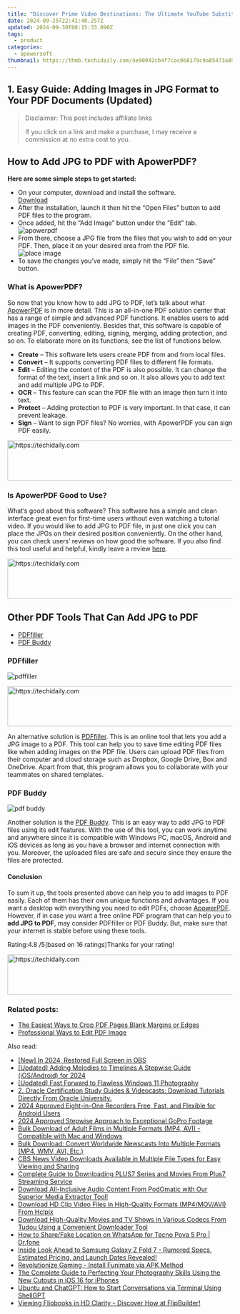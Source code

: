 ```yaml
---
title: "Discover Prime Video Destinations: The Ultimate YouTube Substitutes"
date: 2024-09-25T22:41:40.257Z
updated: 2024-09-30T08:15:33.090Z
tags:
  - product
categories:
  - apowersoft
thumbnail: https://thmb.techidaily.com/4e90942cb4f7cac0b8179c9a85473a893720905506787f6d97b44b698d179a25.jpg
---
```


## 1. Easy Guide: Adding Images in JPG Format to Your PDF Documents (Updated)

>  Disclaimer: This post includes affiliate links
>
>  If you click on a link and make a purchase, I may receive a commission at no extra cost to you.
>

## How to Add JPG to PDF with ApowerPDF?

**Here are some simple steps to get started:**

* On your computer, download and install the software.  
[Download](https://tools.techidaily.com/apowersoft/products/)
* After the installation, launch it then hit the “Open Files” button to add PDF files to the program.
* Once added, hit the “Add Image” button under the “Edit” tab.  
![apowerpdf](https://www.apowersoft.com//webusupload.aoscdn.com/apowercom/wp-content/uploads/2020/07/add-image.jpg.webp)
* From there, choose a JPG file from the files that you wish to add on your PDF. Then, place it on your desired area from the PDF file.  
![place image](https://www.apowersoft.com//webusupload.aoscdn.com/apowercom/wp-content/uploads/2020/07/place-jpg.jpg.webp)
* To save the changes you’ve made, simply hit the “File” then “Save” button.

### What is ApowerPDF?

So now that you know how to add JPG to PDF, let’s talk about what [ApowerPDF](https://tools.techidaily.com/apowersoft/apower-pdf/) is in more detail. This is an all-in-one PDF solution center that has a range of simple and advanced PDF functions. It enables users to add images in the PDF conveniently. Besides that, this software is capable of creating PDF, converting, editing, signing, merging, adding protection, and so on. To elaborate more on its functions, see the list of functions below.

* **Create** – This software lets users create PDF from and from local files.
* **Convert** – It supports converting PDF files to different file formats.
* **Edit**  – Editing the content of the PDF is also possible. It can change the format of the text, insert a link and so on. It also allows you to add text and add multiple JPG to PDF.
* **OCR** – This feature can scan the PDF file with an image then turn it into text.
* **Protect** – Adding protection to PDF is very important. In that case, it can prevent leakage.
* **Sign** – Want to sign PDF files? No worries, with ApowerPDF you can sign PDF easily.

<!-- affiliate ads begin -->
<a href="https://unicoeye.pxf.io/c/5597632/2134494/18498" target="_top" id="2134494">
  <img src="//a.impactradius-go.com/display-ad/18498-2134494" border="0" alt="https://techidaily.com" width="721" height="90"/>
</a>
<img height="0" width="0" src="https://unicoeye.pxf.io/i/5597632/2134494/18498" style="position:absolute;visibility:hidden;" border="0" />
<!-- affiliate ads end -->

### Is ApowerPDF Good to Use?

What’s good about this software? This software has a simple and clean interface great even for first-time users without even watching a tutorial video. If you would like to add JPG to PDF file, in just one click you can place the JPGs on their desired position conveniently. On the other hand, you can check users’ reviews on how good the software. If you also find this tool useful and helpful, kindly leave a review [here](https://www.g2crowd.com/products/apowerpdf/reviews).

<!-- affiliate ads begin -->
<a href="https://review-au.sjv.io/c/5597632/2098702/14409" target="_top" id="2098702">
  <img src="//a.impactradius-go.com/display-ad/14409-2098702" border="0" alt="https://techidaily.com" width="728" height="90"/>
</a>
<img height="0" width="0" src="https://review-au.sjv.io/i/5597632/2098702/14409" style="position:absolute;visibility:hidden;" border="0" />
<!-- affiliate ads end -->

## Other PDF Tools That Can Add JPG to PDF

* [PDFfiller](https://tools.techidaily.com/apowersoft/products/)
* [PDF Buddy](https://tools.techidaily.com/apowersoft/products/)

### PDFfiller

![pdffiller](https://www.apowersoft.com//webusupload.aoscdn.com/apowercom/wp-content/uploads/2020/07/add-image-pdffiller.jpg.webp)

<!-- affiliate ads begin -->
<a href="https://appsumo.8odi.net/c/5597632/2094419/7443" target="_top" id="2094419">
  <img src="//a.impactradius-go.com/display-ad/7443-2094419" border="0" alt="https://techidaily.com" width="728" height="90"/>
</a>
<img height="0" width="0" src="https://appsumo.8odi.net/i/5597632/2094419/7443" style="position:absolute;visibility:hidden;" border="0" />
<!-- affiliate ads end -->

An alternative solution is [PDFfiller](https://www.pdffiller.com/en/categories/add-image.htm). This is an online tool that lets you add a JPG image to a PDF. This tool can help you to save time editing PDF files like when adding images on the PDF file. Users can upload PDF files from their computer and cloud storage such as Dropbox, Google Drive, Box and OneDrive. Apart from that, this program allows you to collaborate with your teammates on shared templates.

### PDF Buddy

![pdf buddy](https://www.apowersoft.com//webusupload.aoscdn.com/apowercom/wp-content/uploads/2020/07/add-jpg-using-pdfbuddy.jpg.webp)

Another solution is the [PDF Buddy](https://www.pdfbuddy.com/how-to/add-image-to-pdf). This is an easy way to add JPG to PDF files using its edit features. With the use of this tool, you can work anytime and anywhere since it is compatible with Windows PC, macOS, Android and iOS devices as long as you have a browser and internet connection with you. Moreover, the uploaded files are safe and secure since they ensure the files are protected.

#### Conclusion

To sum it up, the tools presented above can help you to add images to PDF easily. Each of them has their own unique functions and advantages. If you want a desktop with everything you need to edit PDFs, choose [ApowerPDF](https://tools.techidaily.com/apowersoft/apower-pdf/). However, if in case you want a free online PDF program that can help you to **add JPG to PDF**, may consider PDFfiller or PDF Buddy. But, make sure that your internet is stable before using these tools.

Rating:4.8 /5(based on 16 ratings)Thanks for your rating!

<!-- affiliate ads begin -->
<a href="https://ephamedtechinc.pxf.io/c/5597632/2137213/26400" target="_top" id="2137213">
  <img src="//a.impactradius-go.com/display-ad/26400-2137213" border="0" alt="https://techidaily.com" width="728" height="90"/>
</a>
<img height="0" width="0" src="https://ephamedtechinc.pxf.io/i/5597632/2137213/26400" style="position:absolute;visibility:hidden;" border="0" />
<!-- affiliate ads end -->

### Related posts:

* [The Easiest Ways to Crop PDF Pages Blank Margins or Edges](https://tools.techidaily.com/apowersoft/apower-pdf/)
* [Professional Ways to Edit PDF Image](https://tools.techidaily.com/apowersoft/apower-pdf/)

<ins class="adsbygoogle"
     style="display:block"
     data-ad-format="autorelaxed"
     data-ad-client="ca-pub-7571918770474297"
     data-ad-slot="1223367746"></ins>

<ins class="adsbygoogle"
     style="display:block"
     data-ad-client="ca-pub-7571918770474297"
     data-ad-slot="8358498916"
     data-ad-format="auto"
     data-full-width-responsive="true"></ins>

<span class="atpl-alsoreadstyle">Also read:</span>
<div><ul>
<li><a href="https://screen-mirroring-recording.techidaily.com/new-in-2024-restored-full-screen-in-obs/"><u>[New] In 2024, Restored Full Screen in OBS</u></a></li>
<li><a href="https://facebook-clips.techidaily.com/updated-adding-melodies-to-timelines-a-stepwise-guide-iosandroid-for-2024/"><u>[Updated] Adding Melodies to Timelines A Stepwise Guide (iOS/Android) for 2024</u></a></li>
<li><a href="https://article-knowledge.techidaily.com/updated-fast-forward-to-flawless-windows-11-photography/"><u>[Updated] Fast Forward to Flawless Windows 11 Photography</u></a></li>
<li><a href="https://fox-search.techidaily.com/2-oracle-certification-study-guides-and-videocasts-download-tutorials-directly-from-oracle-university/"><u>2. Oracle Certification Study Guides & Videocasts: Download Tutorials Directly From Oracle University.</u></a></li>
<li><a href="https://desktop-recording.techidaily.com/2024-approved-eight-in-one-recorders-free-fast-and-flexible-for-android-users/"><u>2024 Approved Eight-in-One Recorders Free, Fast, and Flexible for Android Users</u></a></li>
<li><a href="https://fox-cloud.techidaily.com/2024-approved-stepwise-approach-to-exceptional-gopro-footage/"><u>2024 Approved Stepwise Approach to Exceptional GoPro Footage</u></a></li>
<li><a href="https://fox-search.techidaily.com/bulk-download-of-adult-films-in-multiple-formats-mp4-avi-compatible-with-mac-and-windows/"><u>Bulk Download of Adult Films in Multiple Formats (MP4, AVI) - Compatible with Mac and Windows</u></a></li>
<li><a href="https://fox-search.techidaily.com/bulk-download-convert-worldwide-newscasts-into-multiple-formats-mp4-wmv-avi-etc/"><u>Bulk Download: Convert Worldwide Newscasts Into Multiple Formats (MP4, WMV, AVI, Etc.)</u></a></li>
<li><a href="https://fox-search.techidaily.com/cbs-news-video-downloads-available-in-multiple-file-types-for-easy-viewing-and-sharing/"><u>CBS News Video Downloads Available in Multiple File Types for Easy Viewing and Sharing</u></a></li>
<li><a href="https://fox-search.techidaily.com/complete-guide-to-downloading-plus7-series-and-movies-from-plus7-streaming-service/"><u>Complete Guide to Downloading PLUS7 Series and Movies From Plus7 Streaming Service</u></a></li>
<li><a href="https://fox-search.techidaily.com/download-all-inclusive-audio-content-from-podomatic-with-our-superior-media-extractor-tool/"><u>Download All-Inclusive Audio Content From PodOmatic with Our Superior Media Extractor Tool!</u></a></li>
<li><a href="https://fox-search.techidaily.com/download-hd-clip-video-files-in-high-quality-formats-mp4movavi-from-hclpix/"><u>Download HD Clip Video Files in High-Quality Formats (MP4/MOV/AVI) From Hclpix</u></a></li>
<li><a href="https://fox-search.techidaily.com/download-high-quality-movies-and-tv-shows-in-various-codecs-from-tudou-using-a-convenient-downloader-tool/"><u>Download High-Quality Movies and TV Shows in Various Codecs From Tudou Using a Convenient Downloader Tool</u></a></li>
<li><a href="https://fix-guide.techidaily.com/how-to-sharefake-location-on-whatsapp-for-tecno-pova-5-pro-drfone-by-drfone-virtual-android/"><u>How to Share/Fake Location on WhatsApp for Tecno Pova 5 Pro | Dr.fone</u></a></li>
<li><a href="https://technical-tips.techidaily.com/1722903232497-inside-look-ahead-to-samsung-galaxy-z-fold-7-rumored-specs-estimated-pricing-and-launch-dates-revealed/"><u>Inside Look Ahead to Samsung Galaxy Z Fold 7 - Rumored Specs, Estimated Pricing, and Launch Dates Revealed!</u></a></li>
<li><a href="https://extra-tips.techidaily.com/revolutionize-gaming-install-funimate-via-apk-method/"><u>Revolutionize Gaming - Install Funimate via APK Method</u></a></li>
<li><a href="https://techno-recovery.techidaily.com/the-complete-guide-to-perfecting-your-photography-skills-using-the-new-cutouts-in-ios-16-for-iphones/"><u>The Complete Guide to Perfecting Your Photography Skills Using the New Cutouts in iOS 16 for iPhones</u></a></li>
<li><a href="https://tech-haven.techidaily.com/ubuntu-and-chatgpt-how-to-start-conversations-via-terminal-using-shellgpt/"><u>Ubuntu and ChatGPT: How to Start Conversations via Terminal Using ShellGPT</u></a></li>
<li><a href="https://fox-search.techidaily.com/viewing-flipbooks-in-hd-clarity-discover-how-at-flipbuilder/"><u>Viewing Flipbooks in HD Clarity - Discover How at FlipBuilder!</u></a></li>
</ul></div>


